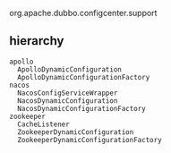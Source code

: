 org.apache.dubbo.configcenter.support

## hierarchy
```
apollo
  ApolloDynamicConfiguration
  ApolloDynamicConfigurationFactory
nacos
  NacosConfigServiceWrapper
  NacosDynamicConfiguration
  NacosDynamicConfigurationFactory
zookeeper
  CacheListener
  ZookeeperDynamicConfiguration
  ZookeeperDynamicConfigurationFactory
```